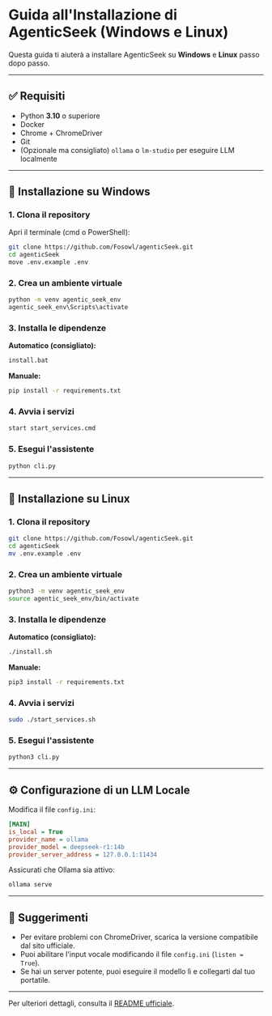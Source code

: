 # Guida all'Installazione di AgenticSeek (Windows e Linux)

Questa guida ti aiuterà a installare AgenticSeek su **Windows** e **Linux** passo dopo passo.

---

## ✅ Requisiti

- Python **3.10** o superiore
- Docker
- Chrome + ChromeDriver
- Git
- (Opzionale ma consigliato) `ollama` o `lm-studio` per eseguire LLM localmente

---

## 🔧 Installazione su **Windows**

### 1. Clona il repository

Apri il terminale (cmd o PowerShell):

```sh
git clone https://github.com/Fosowl/agenticSeek.git
cd agenticSeek
move .env.example .env
```

### 2. Crea un ambiente virtuale

```sh
python -m venv agentic_seek_env
agentic_seek_env\Scripts\activate
```

### 3. Installa le dipendenze

**Automatico (consigliato):**

```sh
install.bat
```

**Manuale:**

```sh
pip install -r requirements.txt
```

### 4. Avvia i servizi

```sh
start start_services.cmd
```

### 5. Esegui l'assistente

```sh
python cli.py
```

---

## 🐧 Installazione su **Linux**

### 1. Clona il repository

```sh
git clone https://github.com/Fosowl/agenticSeek.git
cd agenticSeek
mv .env.example .env
```

### 2. Crea un ambiente virtuale

```sh
python3 -m venv agentic_seek_env
source agentic_seek_env/bin/activate
```

### 3. Installa le dipendenze

**Automatico (consigliato):**

```sh
./install.sh
```

**Manuale:**

```sh
pip3 install -r requirements.txt
```

### 4. Avvia i servizi

```sh
sudo ./start_services.sh
```

### 5. Esegui l'assistente

```sh
python3 cli.py
```

---

## ⚙️ Configurazione di un LLM Locale

Modifica il file `config.ini`:

```ini
[MAIN]
is_local = True
provider_name = ollama
provider_model = deepseek-r1:14b
provider_server_address = 127.0.0.1:11434
```

Assicurati che Ollama sia attivo:

```sh
ollama serve
```

---

## 🧠 Suggerimenti

- Per evitare problemi con ChromeDriver, scarica la versione compatibile dal sito ufficiale.
- Puoi abilitare l'input vocale modificando il file `config.ini` (`listen = True`).
- Se hai un server potente, puoi eseguire il modello lì e collegarti dal tuo portatile.

---

Per ulteriori dettagli, consulta il [README ufficiale](./README.md).
